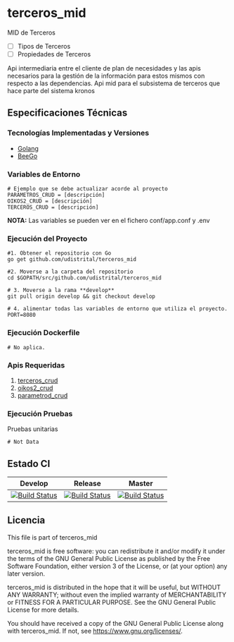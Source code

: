 # terceros_mid

MID de Terceros

- [ ] Tipos de Terceros
- [ ] Propiedades de Terceros

Api intermediaria entre el cliente de plan de necesidades y las apis necesarios para la gestión de la información para estos mismos con respecto a las dependencias.
Api mid para el subsistema de terceros que hace parte del sistema kronos

## Especificaciones Técnicas

### Tecnologías Implementadas y Versiones
* [Golang](https://github.com/udistrital/introduccion_oas/blob/master/instalacion_de_herramientas/golang.md)
* [BeeGo](https://github.com/udistrital/introduccion_oas/blob/master/instalacion_de_herramientas/beego.md)

### Variables de Entorno
```shell
# Ejemplo que se debe actualizar acorde al proyecto
PARAMETROS_CRUD = [descripción]
OIKOS2_CRUD = [descripción]
TERCEROS_CRUD = [descripción]
```
**NOTA:** Las variables se pueden ver en el fichero conf/app.conf y .env


### Ejecución del Proyecto
```shell
#1. Obtener el repositorio con Go
go get github.com/udistrital/terceros_mid

#2. Moverse a la carpeta del repositorio
cd $GOPATH/src/github.com/udistrital/terceros_mid

# 3. Moverse a la rama **develop**
git pull origin develop && git checkout develop

# 4. alimentar todas las variables de entorno que utiliza el proyecto.
PORT=8080 
```

### Ejecución Dockerfile
```shell
# No aplica.
```

### Apis Requeridas
1. [terceros_crud](https://github.com/udistrital/terceros_crud)
2. [oikos2_crud](https://github.com/udistrital/oikos_api)
3. [parametrod_crud](https://github.com/udistrital/parametros_crud)

### Ejecución Pruebas

Pruebas unitarias
```shell
# Not Data
```

## Estado CI
| Develop | Release  | Master |
| -- | -- | -- |
| [![Build Status](https://hubci.portaloas.udistrital.edu.co/api/badges/udistrital/plan_adquisiciones_mid/status.svg?ref=refs/heads/develop)](https://hubci.portaloas.udistrital.edu.co/udistrital/plan_adquisiciones_mid) | [![Build Status](https://hubci.portaloas.udistrital.edu.co/api/badges/udistrital/plan_adquisiciones_mid/status.svg?ref=refs/heads/release/0.0.1)](https://hubci.portaloas.udistrital.edu.co/udistrital/plan_adquisiciones_mid) | [![Build Status](https://hubci.portaloas.udistrital.edu.co/api/badges/udistrital/plan_adquisiciones_mid/status.svg)](https://hubci.portaloas.udistrital.edu.co/udistrital/plan_adquisiciones_mid) |


## Licencia
This file is part of terceros_mid

terceros_mid is free software: you can redistribute it and/or modify it under the terms of the GNU General Public License as published by the Free Software Foundation, either version 3 of the License, or (at your option) any later version.

terceros_mid is distributed in the hope that it will be useful, but WITHOUT ANY WARRANTY; without even the implied warranty of MERCHANTABILITY or FITNESS FOR A PARTICULAR PURPOSE. See the GNU General Public License for more details.

You should have received a copy of the GNU General Public License along with terceros_mid. If not, see https://www.gnu.org/licenses/.
